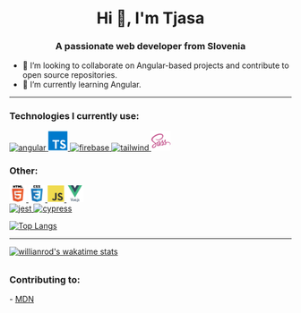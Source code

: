 <h1 align="center">Hi 👋, I'm Tjasa</h1>
<h3 align="center">A passionate web developer from Slovenia</h3>



<!--### 💫 About Me:

I am a software developer, specializing in the web development arena. I have been developing websites using Vue.js, Tailwindcss, and Jest for the last year.
I'm currently working on getting my skill to a higher level, by offering my services to people and non-profit organizations that need a website. 

All my projects are made using the TDD workflow to ensure a seamless user experience. I mostly enjoy working on converting Figma files to fully responsive website layouts.
Drop me a line if you want to talk about web development, coding, or anything else. I am currently available for employment and eager to hear from GitHub users.-->

- 👯 I’m looking to collaborate on Angular-based projects and contribute to open source repositories.<br> 
- 🌱 I’m currently learning Angular.<br>



<!--<h3 align="left">Connect with me:</h3>
<p align="left">
<a href="https://dev.to/zuzexx" target="blank"><img align="center" src="https://raw.githubusercontent.com/rahuldkjain/github-profile-readme-generator/master/src/images/icons/Social/devto.svg" alt="zuzexx" height="30" width="40" /></a>
<a href="https://www.linkedin.com/in/tjasa-zilavec/" target="blank"><img align="center" src="https://raw.githubusercontent.com/rahuldkjain/github-profile-readme-generator/master/src/images/icons/Social/linked-in-alt.svg" alt="tjasa zilavec" height="30" width="40" /></a>
<a href="https://www.leetcode.com/zuzexx" target="blank"><img align="center" src="https://raw.githubusercontent.com/rahuldkjain/github-profile-readme-generator/master/src/images/icons/Social/leet-code.svg" alt="zuzexx" height="30" width="40" /></a>
</p>-->



<!-- I WORK MOST WITH -->
<hr/>
<div >

### Technologies I currently use:

<a href="https://angular.io" target="_blank" rel="noreferrer"> <img src="https://angular.io/assets/images/logos/angular/angular.svg" alt="angular" width="45" height="45"/> </a><a href="https://www.typescriptlang.org/" target="_blank" rel="noreferrer"> <img src="https://raw.githubusercontent.com/devicons/devicon/master/icons/typescript/typescript-original.svg" alt="typescript" width="35" height="35"/> </a> <a href="https://firebase.google.com/" target="_blank" rel="noreferrer"> <img src="https://www.vectorlogo.zone/logos/firebase/firebase-icon.svg" alt="firebase" width="35" height="35"/> </a> 
  <a href="https://tailwindcss.com/" target="_blank" rel="noreferrer"> <img src="https://www.vectorlogo.zone/logos/tailwindcss/tailwindcss-icon.svg" alt="tailwind" width="35" height="35"/> </a><a href="https://sass-lang.com" target="_blank" rel="noreferrer"> <img src="https://raw.githubusercontent.com/devicons/devicon/master/icons/sass/sass-original.svg" alt="sass" width="35" height="35"/> </a>


### Other:
  <a href="https://www.w3.org/html/" target="_blank" rel="noreferrer"> <img src="https://raw.githubusercontent.com/devicons/devicon/master/icons/html5/html5-original-wordmark.svg" alt="html5" width="30" height="30"/> </a>
<a href="https://www.w3schools.com/css/" target="_blank" rel="noreferrer"> <img src="https://raw.githubusercontent.com/devicons/devicon/master/icons/css3/css3-original-wordmark.svg" alt="css3" width="30" height="30"/> </a>
<a href="https://developer.mozilla.org/en-US/docs/Web/JavaScript" target="_blank" rel="noreferrer"> <img src="https://raw.githubusercontent.com/devicons/devicon/master/icons/javascript/javascript-original.svg" alt="javascript" width="30" height="30"/> </a>
<a href="https://vuejs.org/" target="_blank" rel="noreferrer"> <img src="https://raw.githubusercontent.com/devicons/devicon/master/icons/vuejs/vuejs-original-wordmark.svg" alt="vuejs" width="30" height="30"/> </a>
 <br/>
<a href="https://jestjs.io" target="_blank" rel="noreferrer"> <img src="https://www.vectorlogo.zone/logos/jestjsio/jestjsio-icon.svg" alt="jest" width="30" height="30"/> </a> <a href="https://www.cypress.io" target="_blank" rel="noreferrer"> <img src="https://raw.githubusercontent.com/simple-icons/simple-icons/6e46ec1fc23b60c8fd0d2f2ff46db82e16dbd75f/icons/cypress.svg" alt="cypress" width="30" height="30"/> </a>
<br/>
</div>

[![Top Langs](https://github-readme-stats.vercel.app/api/top-langs/?username=TjasaZil&langs_count=10&theme=gotham&layout=compact)](https://github.com/TjasaZil/github-readme-stats)
<hr/>

[![willianrod's wakatime stats](https://github-readme-stats.vercel.app/api/wakatime?username=TjasaZil&theme=gotham)](https://github.com/TjasaZil/github-readme-stats)
 
<!-- MY WORK -->


<h3 style="margin-top:2rem;">Contributing to:</h3>
- <a href="https://github.com/mdn/content"  target="_blank" >MDN</a>


